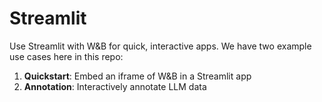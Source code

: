 # Streamlit

Use Streamlit with W&B for quick, interactive apps.
We have two example use cases here in this repo:

1. **Quickstart**: Embed an iframe of W&B in a Streamlit app
2. **Annotation**: Interactively annotate LLM data

